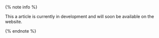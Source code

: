 {% note info %}

This а article is currently in development and will soon be available on the website.

{% endnote %}